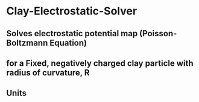# Clay-Electrostatic-Solver

## Solves electrostatic potential map (Poisson-Boltzmann Equation)
## for a Fixed, negatively charged clay particle with radius of curvature, R

## Units
